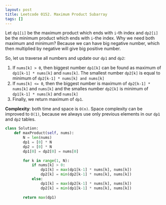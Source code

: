 ```yaml
---
layout: post
title: Leetcode 0152. Maximum Product Subarray
tags: []
---
```


Let `dp1[i]` be the maximum product which ends with `i`-th index and `dp2[i]` be the minimum product which ends with `i`-the index. Why we need both maximum and minimum? Because we can have big negative number, which then multiplied by negative will give big positive number.

So, let us traverse all numbers and update our `dp1` and `dp2`:
1. If `nums[k] > 0`, then biggest number `dp1[k]` can be found as maximum of `dp1[k-1] * nums[k]` and `nums[k]`. The smallest number `dp2[k]` is equal to minimum of `dp2[k-1] * nums[k] and nums[k]`
2. If `nums[k] <= 0`, then the biggest number is maximum of `dp2[k-1] * nums[k]` and `nums[k]`  and the smalles number `dp2[k]` is minimum of  `dp1[k-1] * nums[k]` and `nums[k]`
3. Finally, we return maximum of `dp1`.

**Complexity**: both time and space is `O(n)`. Space complexity can be improved to `O(1)`, because we always use only previous elements in our `dp1` and `dp2` tables.

```python
class Solution:
    def maxProduct(self, nums):
        N = len(nums)
        dp1 = [0] * N
        dp2 = [0] * N
        dp1[0] = dp2[0] = nums[0]
        
        for k in range(1, N):
            if nums[k] > 0:
                dp1[k] = max(dp1[k-1] * nums[k], nums[k])
                dp2[k] = min(dp2[k-1] * nums[k], nums[k])
            else:
                dp1[k] = max(dp2[k-1] * nums[k], nums[k])
                dp2[k] = min(dp1[k-1] * nums[k], nums[k])
        
        return max(dp1)      
```
